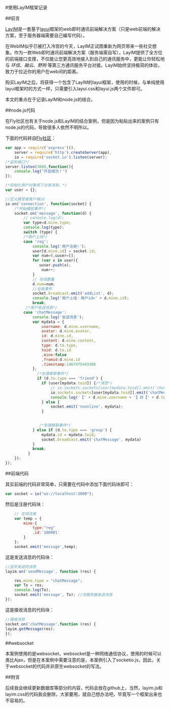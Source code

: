 #使用LayIM框架记录

##前言

[LayIM](http://layim.layui.com/)是一套基于[layui](https://www.layui.com/)框架的web即时通讯前端解决方案（只是web前端的解决方案，至于服务器端需要自己编写代码）。

在WebIM似乎已被打入冷宫的今天，LayIM正试图重新为网页带来一些社交想象。作为一款Web即时通讯前端解决方案（服务端需自写），LayIM提供了全方位的前端接口支撑，不仅能让您更高效地接入到自己的通讯服务中，更能让你轻松地与 *环信*、*融云*、*野狗* 等第三方通讯服务平台对接。LayIM始终坚持极简的体验，致力于拉近你的用户在web间的距离。 

购买LayIM之后，将获得一个包含了LayIM的layui框架，使用的时候，与单纯使用layui框架时的方式一样，只需要引入layui.css和layui.js两个文件即可。

本文的重点在于记录LayIM和node.js的结合。

##node.js代码

在Fly社区也有关于node.js和LayIM的结合案例，但是因为粘贴出来的案例只有node.js的代码，导致很多人依然不明所以。

下面的代码转自[Fly社区](https://fly.layui.com/jie/3205/)：

```javascript
var app = require('express')(),
    server = require('http').createServer(app),
    io = require('socket.io').listen(server);
/*监听端口*/    
server.listen(3000,function(){
	console.log("开启成功！")
});

/*初始化用户对象用了分发消息，*/
var user = {};

//定义接受者客户端id
io.on('connection', function(socket) {
    /*开始捕捉事件*/
    socket.on('message', function(d) {
        // console.log(d);
        var type=d.mine.type;
        console.log(type);
        switch (type) {
        /*用户上线*/
        case 'reg':
            console.log('用户注册!');
            user[d.mine.id] = socket.id;
            var num=0,uuser=[];
            for (var x in user){
               uuser.push(x);
                num++;
            }
            // 在线数量
            d.num=num;
            //全局事件 
            socket.broadcast.emit('addList', d);
            console.log('用户上线：用户id=' + d.mine.id);
            break;
         /*用户发送消息*/   
        case 'chatMessage':
			console.log('发送消息');
            var mydata = {
                username: d.mine.username,
                avatar: d.mine.avatar,
                id: d.mine.id,
                content: d.mine.content,
                type: d.to.type,
                toid: d.to.id
                ,mine:false
                ,fromid:d.mine.id
                ,timestamp:1467475443306
            };
			  /*处理单聊事件*/
              if (d.to.type === 'friend') {
                if (user[mydata.toid]) {/*消息*/
                    // io.sockets.sockets[user[mydata.toid]].emit('chatMessage', mydata);
                    io.sockets.sockets[user[mydata.toid]].emit('chatMessage', mydata);
                    console.log('【' + d.mine.username + '】对【' + d.to.name + '】说:' + d.mine.content);
                } else {
                    socket.emit('noonline', mydata);
                }

               
               /*处理群聊事件*/ 
            } else if (d.to.type === 'group') {
                mydata.id = mydata.toid;
                socket.broadcast.emit('chatMessage', mydata)
            }
            break;
          }
    });
});
```

##前端代码

其实前端的代码非常简单，只需要在代码中添加下面代码块即可：

```javascript
var socket = io("ws://localhost:3000");
```

然后是注册代码块：

```javascript
    // 在线注册
    var temp = {
        mine:{
            type:"reg"
            ,id:'100001'
        }
    };
    socket.emit('message',temp);
```

这是发送消息的代码块：

```javascript
//监听发送的消息
layim.on('sendMessage', function (res) {

    res.mine.type = "chatMessage";
    var To = res;
    console.log(To);
    socket.emit('message', To); //向服务器发送消息
});
```

这是接收消息的代码块：

```javascript
//接收消息
socket.on('chatMessage',function (res) {
layim.getMessage(res);
});
```

##websocket

本案例使用的是websocket，websocket是一种网络通信协议，使用的时候可以类比Ajax，但是在本案例中需要注意的是，本案例引入了socketio.js，因此，关于websocket的代码并非原生websocket的写法。

##附言

后续我会继续更新数据库等部分的内容，代码会放在github上，当然，layim.js和layim.css的代码我会删除，大家要用，就自己想办法吧，毕竟写一个框架出来也不容易的。
